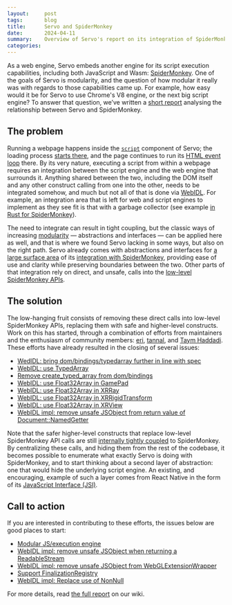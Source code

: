 ```yaml
---
layout:     post
tags:       blog
title:      Servo and SpiderMonkey
date:       2024-04-11
summary:    Overview of Servo's report on its integration of SpiderMonkey.
categories:
---
```


As a web engine, Servo embeds another engine for its script execution capabilities, including both JavaScript and Wasm: [SpiderMonkey](https://spidermonkey.dev/).
One of the goals of Servo is modularity, and the question of how modular it really was with regards to those capabilities came up.
For example, how easy would it be for Servo to use Chrome's V8 engine, or the next big script engine?
To answer that question, we’ve written a [short report](https://github.com/servo/servo/wiki/Servo-and-SpiderMonkey-Report) analysing the relationship between Servo and SpiderMonkey.

## The problem

Running a webpage happens inside the [`script`](https://github.com/servo/servo/tree/main/components/script) component of Servo; the loading process [starts there](https://github.com/servo/servo/blob/d9f067e998671d16a0274c2a7c8227fec96a4607/components/script/script_thread.rs#L3192), and the page continues to run its [HTML event loop](https://html.spec.whatwg.org/multipage/#event-loop-processing-model) there.
By its very nature, executing a script from within a webpage requires an integration between the script engine and the web engine that surrounds it.
Anything shared between the two, including the DOM itself and any other construct calling from one into the other, needs to be integrated somehow, and much but not all of that is done via [WebIDL](https://webidl.spec.whatwg.org/#introduction).
For example, an integration area that is left for web and script engines to implement as they see fit is that with a garbage collector (see example [in Rust for SpiderMonkey](https://github.com/servo/mozjs/blob/8603cbf35781ea8f2d57e4822a2b874f56a53914/mozjs-sys/src/jsgc.rs#L87)).

The need to integrate can result in tight coupling, but the classic ways of increasing [modularity](https://en.wikipedia.org/wiki/Modularity) — abstractions and interfaces — can be applied here as well, and that is where we found Servo lacking in some ways, but also on the right path.
Servo already comes with abstractions and interfaces for [a large surface area](https://github.com/servo/servo/tree/d9f067e998671d16a0274c2a7c8227fec96a4607/components/script/dom/bindings) of its [integration with SpiderMonkey](https://github.com/servo/mozjs), providing ease of use and clarity while preserving boundaries between the two.
Other parts of that integration rely on direct, and unsafe, calls into the [low-level SpiderMonkey APIs](https://github.com/servo/mozjs/tree/8603cbf35781ea8f2d57e4822a2b874f56a53914/mozjs-sys/src).

## The solution

The low-hanging fruit consists of removing these direct calls into low-level SpiderMonkey APIs, replacing them with safe and higher-level constructs.
Work on this has started, through a combination of efforts from maintainers and the enthusiasm of community members: [eri](https://github.com/eerii), [tannal](https://github.com/tannal), and [Taym Haddadi](https://github.com/Taym95).
These efforts have already resulted in the closing of several issues:

- [WedIDL: bring dom/bindings/typedarray further in line with spec](https://github.com/servo/servo/issues/31319)
- [WebIDL: use TypedArray](https://github.com/servo/servo/issues/31064)
- [Remove create_typed_array from dom/bindings](https://github.com/servo/servo/issues/31050)
- [WebIDL: use Float32Array in GamePad](https://github.com/servo/servo/issues/31049)
- [WebIDL: use Float32Array in XRRay](https://github.com/servo/servo/issues/31048)
- [WebIDL: use Float32Array in XRRigidTransform](https://github.com/servo/servo/issues/31047)
- [WebIDL: use Float32Array in XRView](https://github.com/servo/servo/issues/31046)
- [WebIDL impl: remove unsafe JSObject from return value of Document::NamedGetter](https://github.com/servo/servo/issues/30890)

Note that the safer higher-level constructs that replace low-level SpiderMonkey API calls are still [internally tightly coupled](https://github.com/servo/servo/blob/d9f067e998671d16a0274c2a7c8227fec96a4607/components/script/dom/bindings/buffer_source.rs) to SpiderMonkey.
By centralizing these calls, and hiding them from the rest of the codebase, it becomes possible to enumerate what exactly Servo is doing with SpiderMonkey, and to start thinking about a second layer of abstraction: one that would hide the underlying script engine.
An existing, and encouraging, example of such a layer comes from React Native in the form of its [JavaScript Interface (JSI)](https://reactnative.dev/docs/the-new-architecture/landing-page#fast-javascriptnative-interfacing).

## Call to action

If you are interested in contributing to these efforts, the issues below are good places to start:

- [Modular JS/execution engine](https://github.com/servo/servo/issues/30863)
- [WebIDL impl: remove unsafe JSObject when returning a ReadableStream](https://github.com/servo/servo/issues/30891)
- [WebIDL impl: remove unsafe JSObject from WebGLExtensionWrapper](https://github.com/servo/servo/issues/30892)
- [Support FinalizationRegistry](https://github.com/servo/servo/issues/31072)
- [WebIDL impl: Replace use of NonNull<JSObject>](https://github.com/servo/servo/issues/30889)

For more details, read [the full report](https://github.com/servo/servo/wiki/Servo-and-SpiderMonkey-Report) on our wiki.
